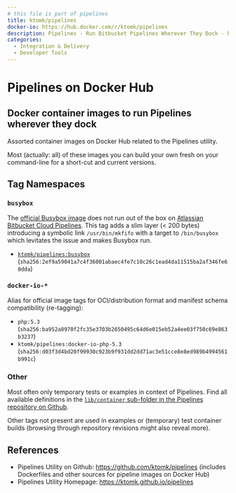 ```yaml
---
# this file is part of pipelines
title: ktomk/pipelines
docker-io: https://hub.docker.com/r/ktomk/pipelines
description: Pipelines - Run Bitbucket Pipelines Wherever They Dock - https://github.com/ktomk/pipelines
categories:
  - Integration & Delivery
  - Developer Tools
---
```


# Pipelines on Docker Hub

## Docker container images to run Pipelines wherever they dock

Assorted container images on Docker Hub related to the Pipelines utility.

Most (actually: all) of these images you can build your own fresh on your command-line for a short-cut and current versions.

## Tag Namespaces

### `busybox`

The [official Busybox image](https://hub.docker.com/_/busybox) does not run out of the box on [Atlassian Bitbucket Cloud Pipelines](https://bitbucket.org/product/features/pipelines). This tag adds a slim layer (< 200 bytes) introducing a symbolic link `/usr/bin/mkfifo` with a target to `/bin/busybox` which levitates the issue and makes Busybox run.

* [`ktomk/pipelines:busybox`](https://hub.docker.com/layers/ktomk/pipelines/busybox/images/sha256-2ef9a59041a7c4f36001abaec4fe7c10c26c1ead4da11515ba2af346fe60ddac?context=explore) (`sha256:2ef9a59041a7c4f36001abaec4fe7c10c26c1ead4da11515ba2af346fe60dda`)

### `docker-io-*`

Alias for official image tags for OCI/distribution format and manifest schema compatibility (re-tagging):

* `php:5.3` (`sha256:ba952a8970f2fc35e3703b2650495c64d6e015eb52a4ee03f750c69e863b3237`)
* `ktomk/pipelines:docker-io-php-5.3` (`sha256:d03f3d4bd20f99930c923b9f931dd2dd71ac3e51cce8e8ed989b4994561b991c`)

### Other

Most often only temporary tests or examples in context of Pipelines. Find all available definitions in the [`lib/container` sub-folder in the Pipelines repository on Github](https://github.com/ktomk/pipelines/tree/master/lib/container).

Other tags not present are used in examples or (temporary) test container builds (browsing through repository revisions might also reveal more).

## References

* Pipelines Utility on Github: https://github.com/ktomk/pipelines (includes Dockerfiles and other sources for pipeline images on Docker Hub)
* Pipelines Utility Homepage: https://ktomk.github.io/pipelines
